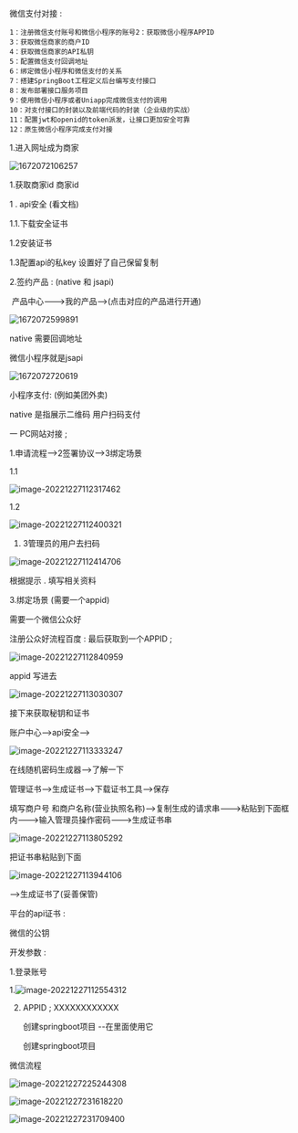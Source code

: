 微信支付对接 :

```
1：注册微信支付账号和微信小程序的账号2：获取微信小程序APPID
3：获取微信商家的商户ID
4：获取微信商家的API私钥
5：配置微信支付回调地址
6：绑定微信小程序和微信支付的关系
7：搭建SpringBoot工程定义后台编写支付接口
8：发布部署接口服务项目
9：使用微信小程序或者Uniapp完成微信支付的调用
10：对支付接口的封装以及前端代码的封装（企业级的实战）
11：配置jwt和openid的token派发，让接口更加安全可靠
12：原生微信小程序完成支付对接
```

1.进入网址成为商家

![1672072106257](http://typora-node.oss-cn-chengdu.aliyuncs.com/typora/202212271018050.png?OSSAccessKeyId=LTAI5tCfRnYsSYeEE76XVRgq&Expires=9000000000&Signature=xidvs1etmTP4YtBIKI9pTf87BbQ=)

1.获取商家id 商家id

1 . api安全 (看文档)

1.1.下载安全证书

1.2安装证书

1.3配置api的私key  设置好了自己保留复制 

2.签约产品 : (native 和 jsapi)

​	产品中心--->我的产品-->(点击对应的产品进行开通)

![1672072599891](http://typora-node.oss-cn-chengdu.aliyuncs.com/typora/202212271018780.png?OSSAccessKeyId=LTAI5tCfRnYsSYeEE76XVRgq&Expires=9000000000&Signature=wTOK4oQKJvM3GuiViNSW7GKxmk8=)

native 需要回调地址

微信小程序就是jsapi

![1672072720619](http://typora-node.oss-cn-chengdu.aliyuncs.com/typora/202212271019836.png?OSSAccessKeyId=LTAI5tCfRnYsSYeEE76XVRgq&Expires=9000000000&Signature=wVGNqm8AXJieRenFQXO1Cx5uvrg=)

小程序支付: (例如美团外卖)

native  是指展示二维码  用户扫码支付

一  PC网站对接  ; 

1.申请流程-->2签署协议-->3绑定场景

1.1

![image-20221227112317462](http://typora-node.oss-cn-chengdu.aliyuncs.com/typora/202212271123678.png?OSSAccessKeyId=LTAI5tCfRnYsSYeEE76XVRgq&Expires=9000000001&Signature=jFRjUqRnGavYQg5oIF68Ng3w65A=)

1.2

![image-20221227112400321](http://typora-node.oss-cn-chengdu.aliyuncs.com/typora/202212271124403.png?OSSAccessKeyId=LTAI5tCfRnYsSYeEE76XVRgq&Expires=9000000001&Signature=e87bbc5RSU4atNCQYrkOYj9Sjlo=)

1. 3管理员的用户去扫码

![image-20221227112414706](http://typora-node.oss-cn-chengdu.aliyuncs.com/typora/202212271124794.png?OSSAccessKeyId=LTAI5tCfRnYsSYeEE76XVRgq&Expires=9000000001&Signature=TE6A4p0B8JeVXrYBHIYeOJXTz7o=)

根据提示 . 填写相关资料

3.绑定场景 (需要一个appid)

需要一个微信公众好

注册公众好流程百度  :   最后获取到一个APPID ; 

![image-20221227112840959](http://typora-node.oss-cn-chengdu.aliyuncs.com/typora/202212271128069.png?OSSAccessKeyId=LTAI5tCfRnYsSYeEE76XVRgq&Expires=9000000001&Signature=kfeHLzve32DeczB3Fed6iKCi/ps=)

appid 写进去


![image-20221227113030307](C:/Users/Administrator/AppData/Roaming/Typora/typora-user-images/image-20221227113030307.png)

接下来获取秘钥和证书

账户中心-->api安全-->

![image-20221227113333247](http://typora-node.oss-cn-chengdu.aliyuncs.com/typora/202212271133357.png?OSSAccessKeyId=LTAI5tCfRnYsSYeEE76XVRgq&Expires=9000000001&Signature=WnOrx9m/PtyerSfNG2aNpGnhKcM=)

在线随机密码生成器-->了解一下

管理证书-->生成证书-->下载证书工具-->保存

填写商户号  和商户名称(营业执照名称)-->复制生成的请求串--->粘贴到下面框内--->输入管理员操作密码--->生成证书串

![image-20221227113805292](http://typora-node.oss-cn-chengdu.aliyuncs.com/typora/202212271138397.png?OSSAccessKeyId=LTAI5tCfRnYsSYeEE76XVRgq&Expires=9000000001&Signature=udsefe/YAtZx4YzfmkKi8nujEuc=)

把证书串粘贴到下面

![image-20221227113944106](http://typora-node.oss-cn-chengdu.aliyuncs.com/typora/202212271139254.png?OSSAccessKeyId=LTAI5tCfRnYsSYeEE76XVRgq&Expires=9000000000&Signature=c7ICtBph8/Lp6HFAVnlfZOhKckU=)

-->生成证书了(妥善保管)

平台的api证书 : 

微信的公钥

开发参数 : 

1.登录账号

 1.![image-20221227112554312](http://typora-node.oss-cn-chengdu.aliyuncs.com/typora/202212271125390.png?OSSAccessKeyId=LTAI5tCfRnYsSYeEE76XVRgq&Expires=9000000001&Signature=2N9O/wP6Mu6dNOIZSiJSiSSIjCk=)

2. APPID ; XXXXXXXXXXXX

   创建springboot项目 --在里面使用它

   创建springboot项目 







微信流程

![image-20221227225244308](http://typora-node.oss-cn-chengdu.aliyuncs.com/typora/202212272252425.png?OSSAccessKeyId=LTAI5tCfRnYsSYeEE76XVRgq&Expires=9000000001&Signature=Ag9c/1beWHfWvHtmdxA4P6l4od4=)





![image-20221227231618220](http://typora-node.oss-cn-chengdu.aliyuncs.com/typora/202212272316506.png?OSSAccessKeyId=LTAI5tCfRnYsSYeEE76XVRgq&Expires=9000000001&Signature=0NQagMiSEA/xmtWv1zqaJ8ngo04=)

![image-20221227231709400](http://typora-node.oss-cn-chengdu.aliyuncs.com/typora/202212272317498.png?OSSAccessKeyId=LTAI5tCfRnYsSYeEE76XVRgq&Expires=9000000001&Signature=4Vs7Hic9sKGBmV4txamonapBbtc=)
